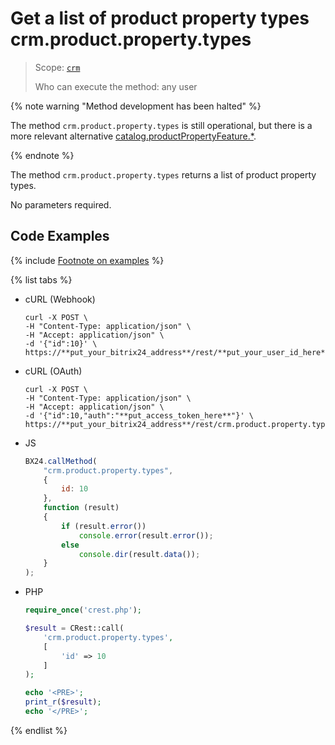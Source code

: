 # Get a list of product property types crm.product.property.types

> Scope: [`crm`](../../../scopes/permissions.md)
>
> Who can execute the method: any user

{% note warning "Method development has been halted" %}

The method `crm.product.property.types` is still operational, but there is a more relevant alternative [catalog.productPropertyFeature.*](../../../catalog/product-property-feature/index.md).

{% endnote %}

The method `crm.product.property.types` returns a list of product property types.

No parameters required.

## Code Examples

{% include [Footnote on examples](../../../../_includes/examples.md) %}

{% list tabs %}

- cURL (Webhook)

    ```http
    curl -X POST \
    -H "Content-Type: application/json" \
    -H "Accept: application/json" \
    -d '{"id":10}' \
    https://**put_your_bitrix24_address**/rest/**put_your_user_id_here**/**put_your_webhook_here**/crm.product.property.types
   ```

- cURL (OAuth)

    ```http
    curl -X POST \
    -H "Content-Type: application/json" \
    -H "Accept: application/json" \
    -d '{"id":10,"auth":"**put_access_token_here**"}' \
    https://**put_your_bitrix24_address**/rest/crm.product.property.types
    ```

- JS

    ```js
    BX24.callMethod(
        "crm.product.property.types",
        {
            id: 10
        },
        function (result)
        {
            if (result.error())
                console.error(result.error());
            else
                console.dir(result.data());
        }
    );
    ```

- PHP

    ```php
    require_once('crest.php');

    $result = CRest::call(
        'crm.product.property.types',
        [
            'id' => 10
        ]
    );

    echo '<PRE>';
    print_r($result);
    echo '</PRE>';
    ```

{% endlist %}